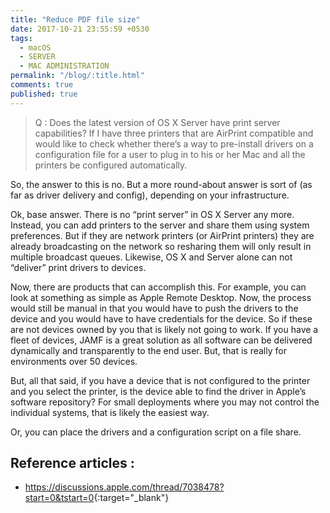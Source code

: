 ```yaml
---
title: "Reduce PDF file size"
date: 2017-10-21 23:55:59 +0530
tags:
  - macOS
  - SERVER
  - MAC ADMINISTRATION
permalink: "/blog/:title.html"
comments: true
published: true
---
```


> Q : Does the latest version of OS X Server have print server capabilities? If I have three printers that are AirPrint compatible and would like to check whether there’s a way to pre-install drivers on a configuration file for a user to plug in to his or her Mac and all the printers be configured automatically.


So, the answer to this is no. But a more round-about answer is sort of (as far as driver delivery and config), depending on your infrastructure.

Ok, base answer. There is no “print server” in OS X Server any more.  Instead, you can add printers to the server and share them using system preferences.  But if they are network printers (or AirPrint printers) they are already broadcasting on the network so resharing them will only result in multiple broadcast queues.  Likewise, OS X and Server alone can not “deliver” print drivers to devices.

Now, there are products that can accomplish this. For example, you can look at something as simple as Apple Remote Desktop. Now, the process would still be manual in that you would have to push the drivers to the device and you would have to have credentials for the device. So if these are not devices owned by you that is likely not going to work.  If you have a fleet of devices, JAMF is a great solution as all software can be delivered dynamically and transparently to the end user.  But, that is really for environments over 50 devices.

But, all that said, if you have a device that is not configured to the printer and you select the printer, is the device able to find the driver in Apple’s software repository? For small deployments where you may not control the individual systems, that is likely the easiest way.

Or, you can place the drivers and a configuration script on a file share.


## Reference articles :

- <https://discussions.apple.com/thread/7038478?start=0&tstart=0>{:target="_blank"}
